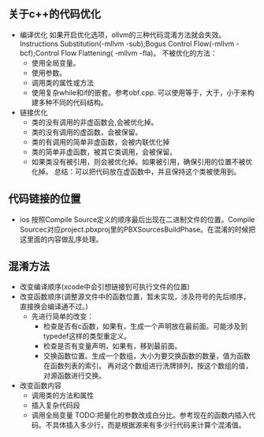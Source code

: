 ## 关于c++的代码优化
- 编译优化
	如果开启优化选项，ollvm的三种代码混淆方法就会失效。Instructions Substitution(-mllvm -sub);Bogus Control Flow(-mllvm -bcf);Control Flow Flattening( -mllvm -fla)。
	不被优化的方法：
  - 使用全局变量。
  - 使用参数。
  - 调用类的属性或方法
  - 使用复杂while和if的嵌套。参考obf.cpp.
     可以使用等于，大于，小于来构建多种不同的代码结构。
- 链接优化
  -	类的没有调用的非虚函数会,会被优化掉。
  - 类的没有调用的虚函数，会被保留。
  - 类的有调用的简单非虚函数，会被内联优化掉
  - 类的简单非虚函数，被其它类调用，会被保留。
  - 如果类没有被引用，则会被优化掉。如果被引用，确保引用的位置不被优化掉。
		总结：可以把代码放在虚函数中，并且保持这个类被使用到。

## 代码链接的位置
- ios
  按照Compile Source定义的顺序最后出现在二进制文件的位置。Compile Sourcec对应project.pbxproj里的PBXSourcesBuildPhase。在混淆的时候把这里面的内容做乱序处理。

## 混淆方法
- 改变编译顺序(xcode中会引想链接到可执行文件的位置)
- 改变函数顺序(调整源文件中的函数位置，暂未实现，涉及符号的先后顺序，直接换会编译通不过。)
  - 先进行简单的改变：
    - 检查是否有c函数，如果有，生成一个声明放在最前面。可能涉及到typedef这样的类型重定义。
    - 检查是否有变量声明，如果有，移到最前面。
    - 交换函数位置。生成一个数组，大小为要交换函数的数量，值为函数在函数列表的索引。
       再对这个数组进行洗牌排列，按这个数组的值，对源函数进行交换。
- 改变函数内容
  - 调用类的方法和属性
  - 插入复杂代码段
  - 调用全局变量
 TODO:把量化的参数改成白分比。参考现在的函数内插入代码。不具体插入多少行，而是根据源来有多少行代码来计算个混淆值。
